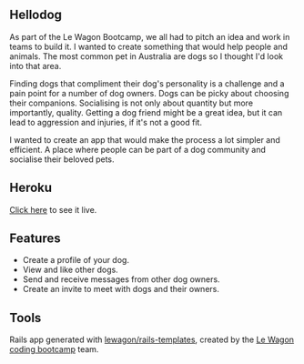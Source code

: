 ## Hellodog
As part of the Le Wagon Bootcamp, we all had to pitch an idea and work in teams to build it. I wanted to create something that would help people and animals. The most common pet in Australia are dogs so I thought I'd look into that area.

Finding dogs that compliment their dog's personality is a challenge and a pain point for a number of dog owners. Dogs can be picky about choosing their companions. Socialising is not only about quantity but more importantly, quality. Getting a dog friend might be a great idea, but it can lead to aggression and injuries, if it's not a good fit. 

I wanted to create an app that would make the process a lot simpler and efficient. A place where people can be part of a dog community and socialise their beloved pets.

## Heroku
[Click here](https://hellodog-app.herokuapp.com/) to see it live.

## Features
* Create a profile of your dog.
* View and like other dogs.
* Send and receive messages from other dog owners.
* Create an invite to meet with dogs and their owners.

## Tools
Rails app generated with [lewagon/rails-templates](https://github.com/lewagon/rails-templates), created by the [Le Wagon coding bootcamp](https://www.lewagon.com) team.

